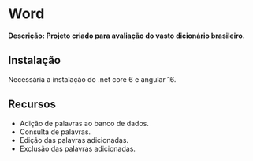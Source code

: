 # Word

**Descrição: Projeto criado para avaliação do vasto dicionário brasileiro.** 

## Instalação

Necessária a instalação do .net core 6 e angular 16.

## Recursos

* Adição de palavras ao banco de dados.
* Consulta de palavras.
* Edição das palavras adicionadas.
* Exclusão das palavras adicionadas.